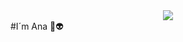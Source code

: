 <div align="center">
<img src="https://media.giphy.com/media/Qo2dupDib32rkTY4hX/giphy.gif"/>
</div>
#I´m Ana 👋👽

